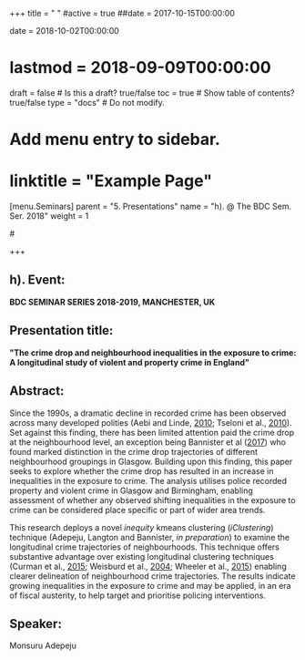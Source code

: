 +++
title = " "
#active = true
##date = 2017-10-15T00:00:00

date = 2018-10-02T00:00:00
# lastmod = 2018-09-09T00:00:00

draft = false  # Is this a draft? true/false
toc = true  # Show table of contents? true/false
type = "docs"  # Do not modify.

# Add menu entry to sidebar.
# linktitle = "Example Page"
[menu.Seminars]
  parent = "5. Presentations"
  name = "h). @ The BDC Sem. Ser. 2018"
  weight = 1
 
#[]("/tutorial/tutor_eg_021018_files/featured.jpg"")

+++

## **h). Event:**

**BDC SEMINAR SERIES 2018-2019, MANCHESTER, UK**

## **Presentation title:**

**"The crime drop and neighbourhood inequalities in the exposure to crime: A longitudinal study of violent and property crime in England"**

## **Abstract:**

Since the 1990s, a dramatic decline in recorded crime has been observed across many developed polities (Aebi and Linde, [2010](https://link.springer.com/article/10.1007/s10610-010-9130-y); Tseloni et al., [2010](https://journals.sagepub.com/doi/abs/10.1177/1477370810367014)). Set against this finding, there has been limited attention paid the crime drop at the neighbourhood level, an exception being Bannister et al ([2017](https://academic.oup.com/bjc/article/58/1/177/3102956)) who found marked distinction in the crime drop trajectories of different neighbourhood groupings in Glasgow. Building upon this finding, this paper seeks to explore whether the crime drop has resulted in an increase in inequalities in the exposure to crime. The analysis utilises police recorded property and violent crime in Glasgow and Birmingham, enabling assessment of whether any observed shifting inequalities in the exposure to crime can be considered place specific or part of wider area trends.

This research deploys a novel *inequity* kmeans clustering (*iClustering*) technique (Adepeju, Langton and Bannister, *in preparation*) to examine the longitudinal crime trajectories of neighbourhoods. This technique offers substantive advantage over existing longitudinal clustering techniques (Curman et al., [2015](https://link.springer.com/article/10.1007/s10940-014-9228-3); Weisburd et al., [2004](https://onlinelibrary.wiley.com/doi/abs/10.1111/j.1745-9125.2004.tb00521.x); Wheeler et al., [2015](https://link.springer.com/article/10.1007/s10940-015-9268-3)) enabling clearer delineation of neighbourhood crime trajectories. The results indicate growing inequalities in the exposure to crime and may be applied, in an era of fiscal austerity, to help target and prioritise policing interventions.

## **Speaker:**

Monsuru Adepeju



